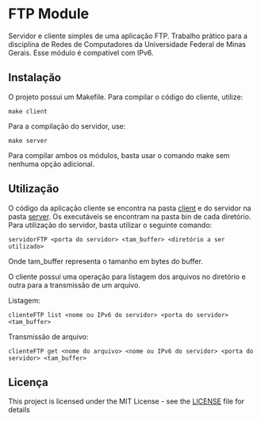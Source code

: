 # FTP Module

Servidor e cliente simples de uma aplicação FTP. Trabalho prático para a disciplina de Redes de Computadores da Universidade Federal de Minas Gerais. Esse módulo é compatível com IPv6.

## Instalação

O projeto possui um Makefile. Para compilar o código do cliente, utilize:

```
make client
```

Para a compilação do servidor, use:

```
make server
```

Para compilar ambos os módulos, basta usar o comando make sem nenhuma opção adicional.


## Utilização

O código da aplicação cliente se encontra na pasta [client](client) e do servidor na pasta [server](server). Os executáveis se encontram na pasta bin de cada diretório. Para utilização do servidor, basta utilizar o seguinte comando:

```
servidorFTP <porta do servidor> <tam_buffer> <diretório a ser utilizado>
```

Onde tam_buffer representa o tamanho em bytes do buffer.

O cliente possui uma operação para listagem dos arquivos no diretório e outra para a transmissão de um arquivo.

Listagem:

```
clienteFTP list <nome ou IPv6 do servidor> <porta do servidor> <tam_buffer>
```

Transmissão de arquivo:

```
clienteFTP get <nome do arquivo> <nome ou IPv6 do servidor> <porta do servidor> <tam_buffer>
```

## Licença

This project is licensed under the MIT License - see the [LICENSE](LICENSE) file for details
